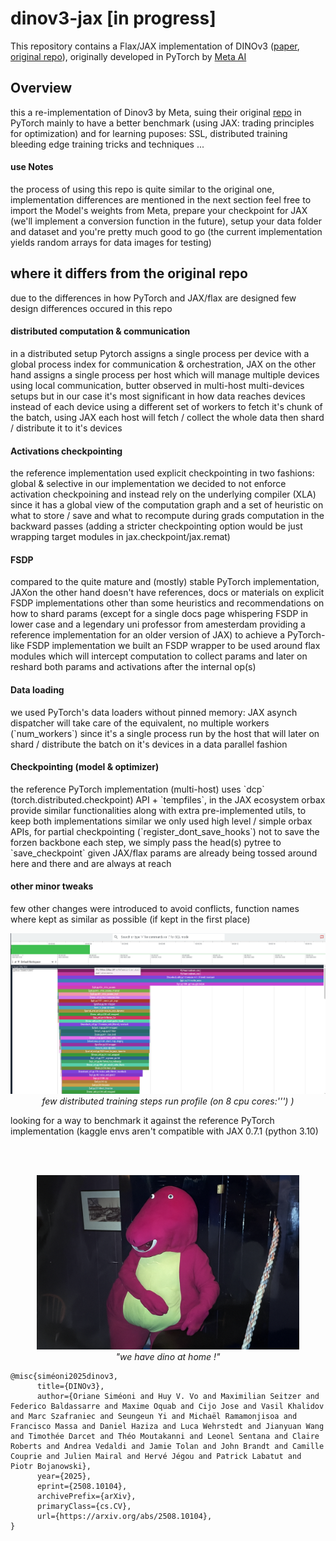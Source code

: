 # dinov3-jax [in progress]


This repository contains a Flax/JAX implementation of DINOv3 ([paper](https://arxiv.org/abs/2508.10104), [original repo](https://github.com/facebookresearch/dinov3)), originally developed in PyTorch by [Meta AI](https://github.com/facebookresearch)


<h2> Overview</h2>
this a re-implementation of Dinov3 by Meta, suing their original <a href="https://github.com/facebookresearch/dinov3">repo</a> in PyTorch mainly to have a better benchmark (using JAX: trading principles for optimization) and for learning puposes: SSL, distributed training bleeding edge training tricks and techniques ...

<h4> use Notes</h4>
the process of using this repo is quite similar to the original one, implementation differences are mentioned in the next section
feel free to import the Model's weights from Meta, prepare your checkpoint for JAX (we'll implement a conversion function in the future), setup your data folder and dataset and you're pretty much good to go (the current implementation yields random arrays for data images for testing)

<h2> where it differs from the original repo</h2>
due to the differences in how PyTorch and JAX/flax are designed few design differences occured in this repo

<h4> distributed computation & communication</h4>
in a distributed setup Pytorch assigns a single process per device with a global process index for communication & orchestration, JAX on the other hand assigns a single process per host which will manage multiple devices using local communication, butter observed in multi-host multi-devices setups but in our case it's most significant in how data reaches devices instead of each device using a different set of workers to fetch it's chunk of the batch, using JAX each host will fetch / collect the whole data then shard / distribute it to it's devices


<h4> Activations checkpointing</h4>
the reference implementation used explicit checkpointing in two fashions: global & selective
in our implementation we decided to not enforce activation checkpoining and instead rely on the underlying compiler (XLA) since it has a global view of the computation graph and a set of heuristic on what to store / save and what to recompute during grads computation in the backward passes (adding a stricter checkpointing option would be just wrapping target modules in jax.checkpoint/jax.remat) 

<h4> FSDP</h4>
compared to the quite mature and (mostly) stable PyTorch implementation, JAXon the other hand doesn't have references, docs or materials on explicit FSDP implementations other than some heuristics and recommendations on how to shard params (except for a single docs page whispering FSDP in lower case and a legendary uni professor from amesterdam providing a reference implementation for an older version of JAX)
to achieve a PyTorch-like FSDP implementation we built an FSDP wrapper to be used around flax modules which will intercept computation to collect params and later on reshard both params and activations after the internal op(s)


<h4> Data loading</h4>
we used PyTorch's data loaders without pinned memory: JAX asynch dispatcher will take care of the equivalent, no multiple workers (`num_workers`) since it's a single process run by the host that will later on shard / distribute the batch on it's devices in a data parallel fashion


<h4> Checkpointing (model & optimizer)</h4>
the reference PyTorch implementation (multi-host) uses `dcp` (torch.distributed.checkpoint) API + `tempfiles`, in the JAX ecosystem orbax provide similar functionalities along with extra pre-implemented utils, to keep both implementations similar we only used high level / simple orbax APIs, for partial checkpointing (`register_dont_save_hooks`) not to save the forzen backbone each step, we simply pass the head(s) pytree to `save_checkpoint` given JAX/flax params are already being tossed around here and there and are always at reach


<h4> other minor tweaks</h4>
few other changes were introduced to avoid conflicts, function names where kept as similar as possible (if kept in the first place)



<p align="center">
  <img src="assets/dinov3-jax-run.png" width="960"><br>
  <em>few distributed training steps run profile (on 8 cpu cores:''') )</em>
</p>

<p>
  looking for a way to benchmark it against the reference PyTorch implementation (kaggle envs aren't compatible with JAX 0.7.1 (python 3.10)
</p>
<br>
<br>
<p align="center">
  <img src="assets/dino_at_home.png" width="420"><br>
  <em>"we have dino at home !"</em>
</p>


```text
@misc{siméoni2025dinov3,
      title={DINOv3}, 
      author={Oriane Siméoni and Huy V. Vo and Maximilian Seitzer and Federico Baldassarre and Maxime Oquab and Cijo Jose and Vasil Khalidov and Marc Szafraniec and Seungeun Yi and Michaël Ramamonjisoa and   Francisco Massa and Daniel Haziza and Luca Wehrstedt and Jianyuan Wang and Timothée Darcet and Théo Moutakanni and Leonel Sentana and Claire Roberts and Andrea Vedaldi and Jamie Tolan and John Brandt and Camille Couprie and Julien Mairal and Hervé Jégou and Patrick Labatut and Piotr Bojanowski},
      year={2025},
      eprint={2508.10104},
      archivePrefix={arXiv},
      primaryClass={cs.CV},
      url={https://arxiv.org/abs/2508.10104}, 
}
```




